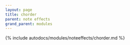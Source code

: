 ```yaml
---
layout: page
title: chorder
parent: note effects
grand_parent: modules
---
```


{% include autodocs/modules/noteeffects/chorder.md %}
